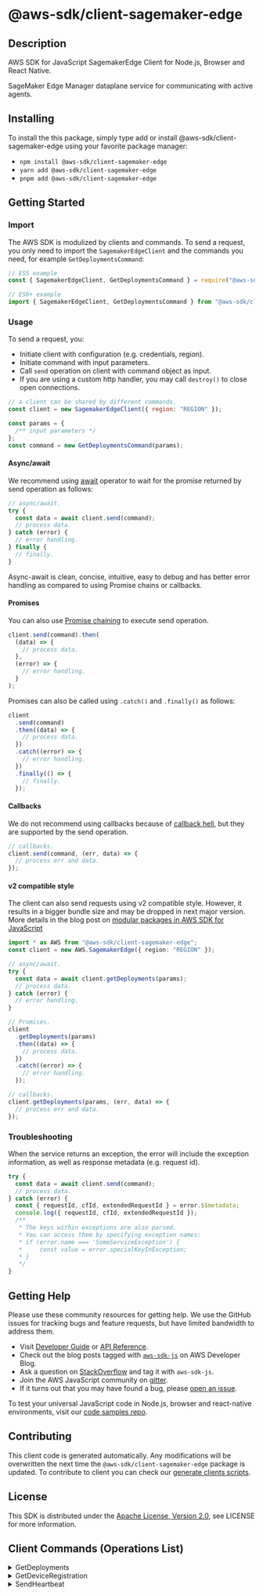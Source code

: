 <!-- generated file, do not edit directly -->

# @aws-sdk/client-sagemaker-edge

## Description

AWS SDK for JavaScript SagemakerEdge Client for Node.js, Browser and React Native.

<p>SageMaker Edge Manager dataplane service for communicating with active agents.</p>

## Installing

To install the this package, simply type add or install @aws-sdk/client-sagemaker-edge
using your favorite package manager:

- `npm install @aws-sdk/client-sagemaker-edge`
- `yarn add @aws-sdk/client-sagemaker-edge`
- `pnpm add @aws-sdk/client-sagemaker-edge`

## Getting Started

### Import

The AWS SDK is modulized by clients and commands.
To send a request, you only need to import the `SagemakerEdgeClient` and
the commands you need, for example `GetDeploymentsCommand`:

```js
// ES5 example
const { SagemakerEdgeClient, GetDeploymentsCommand } = require("@aws-sdk/client-sagemaker-edge");
```

```ts
// ES6+ example
import { SagemakerEdgeClient, GetDeploymentsCommand } from "@aws-sdk/client-sagemaker-edge";
```

### Usage

To send a request, you:

- Initiate client with configuration (e.g. credentials, region).
- Initiate command with input parameters.
- Call `send` operation on client with command object as input.
- If you are using a custom http handler, you may call `destroy()` to close open connections.

```js
// a client can be shared by different commands.
const client = new SagemakerEdgeClient({ region: "REGION" });

const params = {
  /** input parameters */
};
const command = new GetDeploymentsCommand(params);
```

#### Async/await

We recommend using [await](https://developer.mozilla.org/en-US/docs/Web/JavaScript/Reference/Operators/await)
operator to wait for the promise returned by send operation as follows:

```js
// async/await.
try {
  const data = await client.send(command);
  // process data.
} catch (error) {
  // error handling.
} finally {
  // finally.
}
```

Async-await is clean, concise, intuitive, easy to debug and has better error handling
as compared to using Promise chains or callbacks.

#### Promises

You can also use [Promise chaining](https://developer.mozilla.org/en-US/docs/Web/JavaScript/Guide/Using_promises#chaining)
to execute send operation.

```js
client.send(command).then(
  (data) => {
    // process data.
  },
  (error) => {
    // error handling.
  }
);
```

Promises can also be called using `.catch()` and `.finally()` as follows:

```js
client
  .send(command)
  .then((data) => {
    // process data.
  })
  .catch((error) => {
    // error handling.
  })
  .finally(() => {
    // finally.
  });
```

#### Callbacks

We do not recommend using callbacks because of [callback hell](http://callbackhell.com/),
but they are supported by the send operation.

```js
// callbacks.
client.send(command, (err, data) => {
  // process err and data.
});
```

#### v2 compatible style

The client can also send requests using v2 compatible style.
However, it results in a bigger bundle size and may be dropped in next major version. More details in the blog post
on [modular packages in AWS SDK for JavaScript](https://aws.amazon.com/blogs/developer/modular-packages-in-aws-sdk-for-javascript/)

```ts
import * as AWS from "@aws-sdk/client-sagemaker-edge";
const client = new AWS.SagemakerEdge({ region: "REGION" });

// async/await.
try {
  const data = await client.getDeployments(params);
  // process data.
} catch (error) {
  // error handling.
}

// Promises.
client
  .getDeployments(params)
  .then((data) => {
    // process data.
  })
  .catch((error) => {
    // error handling.
  });

// callbacks.
client.getDeployments(params, (err, data) => {
  // process err and data.
});
```

### Troubleshooting

When the service returns an exception, the error will include the exception information,
as well as response metadata (e.g. request id).

```js
try {
  const data = await client.send(command);
  // process data.
} catch (error) {
  const { requestId, cfId, extendedRequestId } = error.$$metadata;
  console.log({ requestId, cfId, extendedRequestId });
  /**
   * The keys within exceptions are also parsed.
   * You can access them by specifying exception names:
   * if (error.name === 'SomeServiceException') {
   *     const value = error.specialKeyInException;
   * }
   */
}
```

## Getting Help

Please use these community resources for getting help.
We use the GitHub issues for tracking bugs and feature requests, but have limited bandwidth to address them.

- Visit [Developer Guide](https://docs.aws.amazon.com/sdk-for-javascript/v3/developer-guide/welcome.html)
  or [API Reference](https://docs.aws.amazon.com/AWSJavaScriptSDK/v3/latest/index.html).
- Check out the blog posts tagged with [`aws-sdk-js`](https://aws.amazon.com/blogs/developer/tag/aws-sdk-js/)
  on AWS Developer Blog.
- Ask a question on [StackOverflow](https://stackoverflow.com/questions/tagged/aws-sdk-js) and tag it with `aws-sdk-js`.
- Join the AWS JavaScript community on [gitter](https://gitter.im/aws/aws-sdk-js-v3).
- If it turns out that you may have found a bug, please [open an issue](https://github.com/aws/aws-sdk-js-v3/issues/new/choose).

To test your universal JavaScript code in Node.js, browser and react-native environments,
visit our [code samples repo](https://github.com/aws-samples/aws-sdk-js-tests).

## Contributing

This client code is generated automatically. Any modifications will be overwritten the next time the `@aws-sdk/client-sagemaker-edge` package is updated.
To contribute to client you can check our [generate clients scripts](https://github.com/aws/aws-sdk-js-v3/tree/main/scripts/generate-clients).

## License

This SDK is distributed under the
[Apache License, Version 2.0](http://www.apache.org/licenses/LICENSE-2.0),
see LICENSE for more information.

## Client Commands (Operations List)

<details>
<summary>
GetDeployments
</summary>

[Command API Reference](https://docs.aws.amazon.com/AWSJavaScriptSDK/v3/latest/clients/client-sagemaker-edge/classes/getdeploymentscommand.html) / [Input](https://docs.aws.amazon.com/AWSJavaScriptSDK/v3/latest/clients/client-sagemaker-edge/interfaces/getdeploymentscommandinput.html) / [Output](https://docs.aws.amazon.com/AWSJavaScriptSDK/v3/latest/clients/client-sagemaker-edge/interfaces/getdeploymentscommandoutput.html)

</details>
<details>
<summary>
GetDeviceRegistration
</summary>

[Command API Reference](https://docs.aws.amazon.com/AWSJavaScriptSDK/v3/latest/clients/client-sagemaker-edge/classes/getdeviceregistrationcommand.html) / [Input](https://docs.aws.amazon.com/AWSJavaScriptSDK/v3/latest/clients/client-sagemaker-edge/interfaces/getdeviceregistrationcommandinput.html) / [Output](https://docs.aws.amazon.com/AWSJavaScriptSDK/v3/latest/clients/client-sagemaker-edge/interfaces/getdeviceregistrationcommandoutput.html)

</details>
<details>
<summary>
SendHeartbeat
</summary>

[Command API Reference](https://docs.aws.amazon.com/AWSJavaScriptSDK/v3/latest/clients/client-sagemaker-edge/classes/sendheartbeatcommand.html) / [Input](https://docs.aws.amazon.com/AWSJavaScriptSDK/v3/latest/clients/client-sagemaker-edge/interfaces/sendheartbeatcommandinput.html) / [Output](https://docs.aws.amazon.com/AWSJavaScriptSDK/v3/latest/clients/client-sagemaker-edge/interfaces/sendheartbeatcommandoutput.html)

</details>
